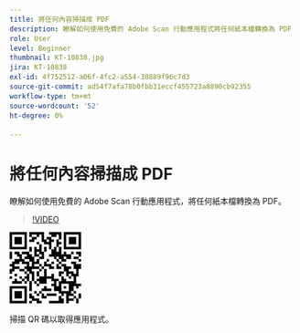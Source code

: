 ```yaml
---
title: 將任何內容掃描成 PDF
description: 瞭解如何使用免費的 Adobe Scan 行動應用程式將任何紙本檔轉換為 PDF
role: User
level: Beginner
thumbnail: KT-10838.jpg
jira: KT-10838
exl-id: 4f752512-a06f-4fc2-a554-30889f96c7d3
source-git-commit: ad54f7afa78b0fbb31eccf455723a8890cb92355
workflow-type: tm+mt
source-wordcount: '52'
ht-degree: 0%

---
```


# 將任何內容掃描成 PDF

瞭解如何使用免費的 Adobe Scan 行動應用程式，將任何紙本檔轉換為 PDF。

>[!VIDEO](https://video.tv.adobe.com/v/3409254?quality=12&learn=on&hidetitle=true)

![QR 碼](../assets/Scanqrcode.jpg)

掃描 QR 碼以取得應用程式。
